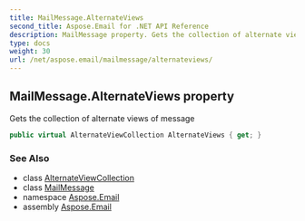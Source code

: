 ```yaml
---
title: MailMessage.AlternateViews
second_title: Aspose.Email for .NET API Reference
description: MailMessage property. Gets the collection of alternate views of message
type: docs
weight: 30
url: /net/aspose.email/mailmessage/alternateviews/
---
```

## MailMessage.AlternateViews property

Gets the collection of alternate views of message

```csharp
public virtual AlternateViewCollection AlternateViews { get; }
```

### See Also

* class [AlternateViewCollection](../../alternateviewcollection/)
* class [MailMessage](../)
* namespace [Aspose.Email](../../mailmessage/)
* assembly [Aspose.Email](../../../)


